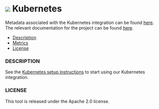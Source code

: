 # ![](https://github.com/signalfx/integrations/blob/master/kubernetes/img/integrations_kubernetes.png) Kubernetes

Metadata associated with the Kubernetes integration can be found <a target="_blank" href="https://github.com/signalfx/integrations/tree/release/kubernetes">here</a>. The relevant documentation for the project can be found <a target="_blank" href="https://docs.signalfx.com/en/latest/integrations/kubernetes-quickstart.html">here</a>.

- [Description](#description)
- [Metrics](#metrics)
- [License](#license)

### DESCRIPTION

See the <a target="_blank" href="https://docs.signalfx.com/en/latest/integrations/agent/kubernetes-setup.html">Kubernetes setup instructions</a> to start using our Kubernetes integration.

### LICENSE

This tool is released under the Apache 2.0 license.

